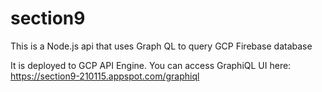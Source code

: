 # section9

This is a Node.js api that uses Graph QL to query GCP Firebase database


It is deployed to GCP API Engine. You can access GraphiQL UI here:
https://section9-210115.appspot.com/graphiql